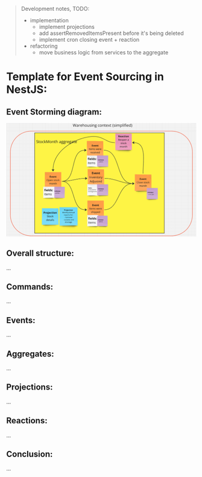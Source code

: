 > Development notes, TODO:
> - implementation 
>   - implement projections
>   - add assertRemovedItemsPresent before it's being deleted
>   - implement cron closing event + reaction
> - refactoring
>   - move business logic from services to the aggregate

# Template for Event Sourcing in NestJS:


## Event Storming diagram:
![event diagram](/images/event-diagram.png)

## Overall structure:
...

## Commands:
...

## Events:
...


## Aggregates:
...


## Projections:
...

## Reactions:
...

## Conclusion:
...
